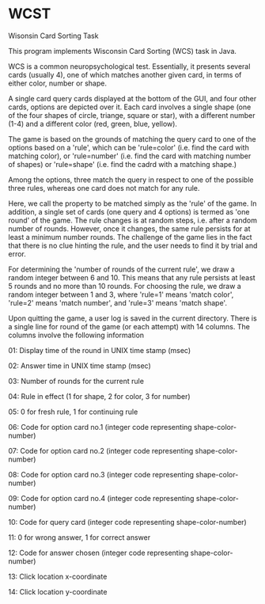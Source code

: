 # WCST
Wisonsin Card Sorting Task

This program implements Wisconsin Card Sorting (WCS) task in Java. 

WCS is a common neuropsychological test. Essentially, it presents  several cards (usually 4), one of which matches another given card, in terms of either color, number or shape. 

A single card query cards displayed at the bottom of the GUI, and four other cards, options are depicted over it. Each card involves a single shape (one of the four shapes of circle, triange, square or star), with a different number (1-4) and a different color (red, green, blue, yellow).

The game is based on the grounds of matching the query card to one of the options based on a 'rule', which can be 'rule=color' (i.e. find the card with matching color), or 'rule=number' (i.e. find the card with matching number of shapes) or 'rule=shape' (i.e. find the cadrd with a matching shape.)

Among the options, three match the query in respect to one of the possible three rules, whereas one card does not match for any rule. 

Here, we call the property to be matched  simply  as the 'rule' of the game.  In addition,  a single set of cards (one query and 4 options)  is termed as 'one round' of the game. The rule changes is at random steps, i.e. after a random number of rounds. However, once it changes, the same rule persists for at least  a minimum number rounds. The challenge of the game lies in the fact that there is no clue hinting the rule, and the user needs to find it by trial and error. 

For determining the 'number of rounds of the current rule', we draw a random integer between 6 and 10. This means that any rule persists  at least 5 rounds and no more than 10 rounds. For choosing the rule, we draw a random integer between 1 and 3, where 'rule=1' means 'match color',  'rule=2' means 'match number', and 'rule=3' means 'match shape'.

Upon quitting the game, a user log is saved in the current directory. There is a single line for round of the game (or each attempt) with 14 columns. The columns involve the following information

01: Display time of the round in UNIX time stamp (msec)

02: Answer time in UNIX time stamp (msec)

03: Number of rounds for the current rule

04: Rule in effect (1 for shape, 2 for color, 3 for number)

05: 0 for fresh rule, 1 for continuing rule

06: Code for option card no.1 (integer code representing shape-color-number)

07: Code for option card no.2 (integer code representing shape-color-number)

08: Code for option card no.3 (integer code representing shape-color-number)

09: Code for option card no.4 (integer code representing shape-color-number)

10: Code for query card (integer code representing shape-color-number)

11: 0 for wrong answer, 1 for correct answer

12: Code for answer chosen (integer code representing shape-color-number)

13: Click location x-coordinate

14: Click location y-coordinate


